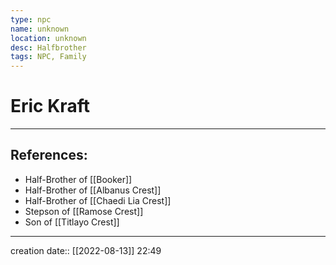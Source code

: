 ```yaml
---
type: npc
name: unknown
location: unknown
desc: Halfbrother
tags: NPC, Family
---
```


# Eric Kraft
___ 
## References: 
- Half-Brother of [[Booker]]
- Half-Brother of [[Albanus Crest]]
- Half-Brother of [[Chaedi Lia Crest]]
- Stepson of [[Ramose Crest]] 
- Son of [[Titlayo Crest]]
--- 
creation date:: [[2022-08-13]] 22:49